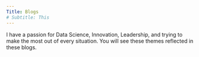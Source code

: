 ```yaml
---
Title: Blogs
# Subtitle: This
---
```


I have a passion for Data Science, Innovation, Leadership, and trying to make the most out of every situation. You will see these themes reflected in these blogs.